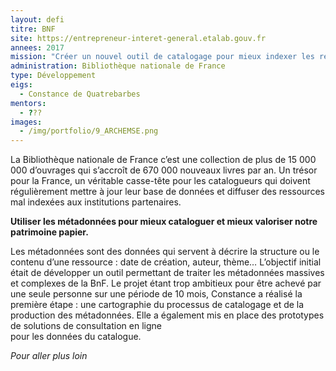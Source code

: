 ```yaml
---
layout: defi
titre: BNF
site: https://entrepreneur-interet-general.etalab.gouv.fr
annees: 2017
mission: "Créer un nouvel outil de catalogage pour mieux indexer les ressources de la BNF"
administration: Bibliothèque nationale de France
type: Développement
eigs:
  - Constance de Quatrebarbes
mentors: 
  - ???
images:
  - /img/portfolio/9_ARCHEMSE.png
---
```


La Bibliothèque nationale de France c’est une collection de 
plus de 15 000 000 d’ouvrages qui s’accroît de 670 000 
nouveaux livres par an. Un trésor pour la France, un véritable
casse-tête pour les catalogueurs qui doivent régulièrement 
mettre à jour leur base de données et diffuser des ressources
mal indexées aux institutions partenaires.

**Utiliser les métadonnées pour mieux cataloguer et mieux valoriser
notre patrimoine papier.**

Les métadonnées sont des données qui servent à décrire la 
structure ou le contenu d’une ressource : date de création, 
auteur, thème… L’objectif initial était de développer un outil
permettant de traiter les métadonnées massives et complexes de
la BnF. Le projet étant trop ambitieux pour être achevé par une
seule personne sur une période de 10 mois, Constance a réalisé 
la première étape : une cartographie du processus de catalogage
et de la production des métadonnées. Elle a également mis en 
place des prototypes de solutions de consultation en ligne  
pour les données du catalogue.

_Pour aller plus loin_
